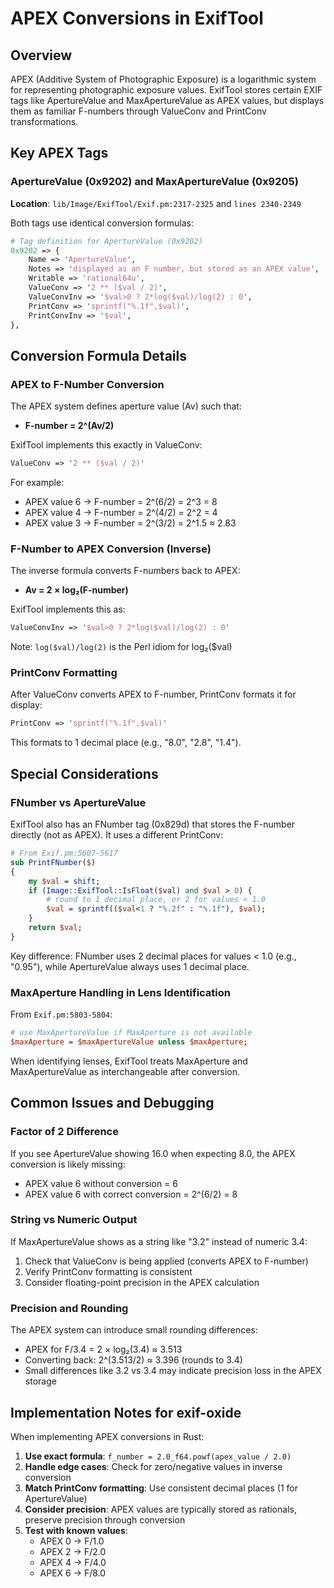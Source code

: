 # APEX Conversions in ExifTool

## Overview

APEX (Additive System of Photographic Exposure) is a logarithmic system for representing photographic exposure values. ExifTool stores certain EXIF tags like ApertureValue and MaxApertureValue as APEX values, but displays them as familiar F-numbers through ValueConv and PrintConv transformations.

## Key APEX Tags

### ApertureValue (0x9202) and MaxApertureValue (0x9205)

**Location**: `lib/Image/ExifTool/Exif.pm:2317-2325` and `lines 2340-2349`

Both tags use identical conversion formulas:

```perl
# Tag definition for ApertureValue (0x9202)
0x9202 => {
    Name => 'ApertureValue',
    Notes => 'displayed as an F number, but stored as an APEX value',
    Writable => 'rational64u',
    ValueConv => '2 ** ($val / 2)',
    ValueConvInv => '$val>0 ? 2*log($val)/log(2) : 0',
    PrintConv => 'sprintf("%.1f",$val)',
    PrintConvInv => '$val',
},
```

## Conversion Formula Details

### APEX to F-Number Conversion

The APEX system defines aperture value (Av) such that:
- **F-number = 2^(Av/2)**

ExifTool implements this exactly in ValueConv:
```perl
ValueConv => '2 ** ($val / 2)'
```

For example:
- APEX value 6 → F-number = 2^(6/2) = 2^3 = 8
- APEX value 4 → F-number = 2^(4/2) = 2^2 = 4
- APEX value 3 → F-number = 2^(3/2) = 2^1.5 ≈ 2.83

### F-Number to APEX Conversion (Inverse)

The inverse formula converts F-numbers back to APEX:
- **Av = 2 × log₂(F-number)**

ExifTool implements this as:
```perl
ValueConvInv => '$val>0 ? 2*log($val)/log(2) : 0'
```

Note: `log($val)/log(2)` is the Perl idiom for log₂($val)

### PrintConv Formatting

After ValueConv converts APEX to F-number, PrintConv formats it for display:
```perl
PrintConv => 'sprintf("%.1f",$val)'
```

This formats to 1 decimal place (e.g., "8.0", "2.8", "1.4").

## Special Considerations

### FNumber vs ApertureValue

ExifTool also has an FNumber tag (0x829d) that stores the F-number directly (not as APEX). It uses a different PrintConv:

```perl
# From Exif.pm:5607-5617
sub PrintFNumber($)
{
    my $val = shift;
    if (Image::ExifTool::IsFloat($val) and $val > 0) {
        # round to 1 decimal place, or 2 for values < 1.0
        $val = sprintf(($val<1 ? "%.2f" : "%.1f"), $val);
    }
    return $val;
}
```

Key difference: FNumber uses 2 decimal places for values < 1.0 (e.g., "0.95"), while ApertureValue always uses 1 decimal place.

### MaxAperture Handling in Lens Identification

From `Exif.pm:5803-5804`:
```perl
# use MaxApertureValue if MaxAperture is not available
$maxAperture = $maxApertureValue unless $maxAperture;
```

When identifying lenses, ExifTool treats MaxAperture and MaxApertureValue as interchangeable after conversion.

## Common Issues and Debugging

### Factor of 2 Difference

If you see ApertureValue showing 16.0 when expecting 8.0, the APEX conversion is likely missing:
- APEX value 6 without conversion = 6
- APEX value 6 with correct conversion = 2^(6/2) = 8

### String vs Numeric Output

If MaxApertureValue shows as a string like "3.2" instead of numeric 3.4:
1. Check that ValueConv is being applied (converts APEX to F-number)
2. Verify PrintConv formatting is consistent
3. Consider floating-point precision in the APEX calculation

### Precision and Rounding

The APEX system can introduce small rounding differences:
- APEX for F/3.4 = 2 × log₂(3.4) ≈ 3.513
- Converting back: 2^(3.513/2) ≈ 3.396 (rounds to 3.4)
- Small differences like 3.2 vs 3.4 may indicate precision loss in the APEX storage

## Implementation Notes for exif-oxide

When implementing APEX conversions in Rust:

1. **Use exact formula**: `f_number = 2.0_f64.powf(apex_value / 2.0)`
2. **Handle edge cases**: Check for zero/negative values in inverse conversion
3. **Match PrintConv formatting**: Use consistent decimal places (1 for ApertureValue)
4. **Consider precision**: APEX values are typically stored as rationals, preserve precision through conversion
5. **Test with known values**: 
   - APEX 0 → F/1.0
   - APEX 2 → F/2.0
   - APEX 4 → F/4.0
   - APEX 6 → F/8.0